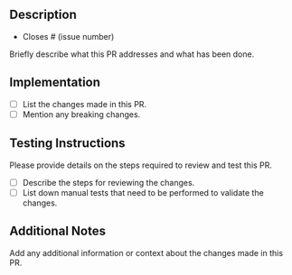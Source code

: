 ## Description

- Closes # (issue number)

Briefly describe what this PR addresses and what has been done.

## Implementation

- [ ] List the changes made in this PR.
- [ ] Mention any breaking changes.

## Testing Instructions

Please provide details on the steps required to review and test this PR.

- [ ] Describe the steps for reviewing the changes.
- [ ] List down manual tests that need to be performed to validate the changes.

## Additional Notes

Add any additional information or context about the changes made in this PR.
